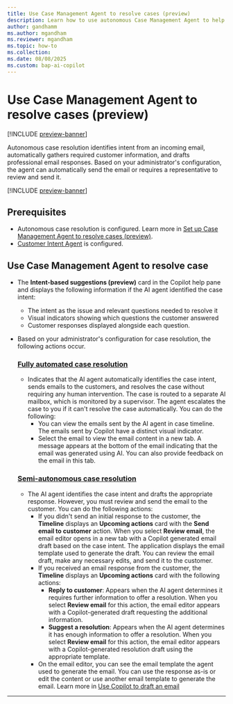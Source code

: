 ```yaml
---
title: Use Case Management Agent to resolve cases (preview)
description: Learn how to use autonomous Case Management Agent to help customer support teams efficiently resolve cases.
author: gandhamm
ms.author: mgandham
ms.reviewer: mgandham
ms.topic: how-to 
ms.collection: 
ms.date: 08/08/2025
ms.custom: bap-ai-copilot
---
```



# Use Case Management Agent to resolve cases (preview)

[!INCLUDE [preview-banner](~/../shared-content/shared/preview-includes/preview-banner.md)]

Autonomous case resolution identifies intent from an incoming email, automatically gathers required customer information, and drafts professional email responses. Based on your administrator's configuration, the agent can automatically send the email or requires a representative to review and send it. 

[!INCLUDE [preview-banner](../../../shared-content/shared/preview-includes/production-ready-preview-dynamics365.md)]

## Prerequisites

- Autonomous case resolution is configured. Learn more in [Set up Case Management Agent to resolve cases (preview)](../administer/set-up-case-resolution-agent.md).
- [Customer Intent Agent](/dynamics365/contact-center/administer/manage-customer-intent-agent) is configured.

## Use Case Management Agent to resolve case

- The **Intent-based suggestions (preview)** card in the Copilot help pane and displays the following information if the AI agent identified the case intent:
  - The intent as the issue and relevant questions needed to resolve it
  - Visual indicators showing which questions the customer answered
  - Customer responses displayed alongside each question.

- Based on your administrator's configuration for case resolution, the following actions occur.

   ### [Fully automated case resolution](#tab/fullyautomatedcaseresolution)
 
     - Indicates that the AI agent automatically identifies the case intent, sends emails to the customers, and resolves the case without requiring any human intervention. The case is routed to a separate AI mailbox, which is monitored by a supervisor. The agent escalates the case to you if it can't resolve the case automatically. You can do the following:
       - You can view the emails sent by the AI agent in case timeline. The emails sent by Copilot have a distinct visual indicator. 
       - Select the email to view the email content in a new tab. A message appears at the bottom of the email indicating that the email was generated using AI. You can also provide feedback on the email in this tab.
 
 
   ### [Semi-autonomous case resolution](#tab/semiautonomouscaseresolution)
     - The AI agent identifies the case intent and drafts the appropriate response. However, you must review and send the email to the customer. You can do the following actions:
         - If you didn't send an initial response to the customer, the **Timeline** displays an **Upcoming actions** card with the **Send email to customer** action. When you select **Review email**, the email editor opens in a new tab with a Copilot generated email draft based on the case intent. The application displays the email template used to generate the draft. You can review the email draft, make any necessary edits, and send it to the customer.
         - If you received an email response from the customer, the **Timeline** displays an **Upcoming actions** card with the following actions:
	         - **Reply to customer**: Appears when the AI agent determines it requires further information to offer a resolution. When you select **Review email** for this action, the email editor appears with a Copilot-generated draft requesting the additional information. 
	         - **Suggest a resolution**: Appears when the AI agent determines it has enough information to offer a resolution. When you select **Review email** for this action, the email editor appears with a Copilot-generated resolution draft using the appropriate template.
         - On the email editor, you can see the email template the agent used to generate the email. You can use the response as-is or edit the content or use another email template to generate the email. Learn more in [Use Copilot to draft an email](/dynamics365/contact-center/use/use-copilot-email)

--- 
